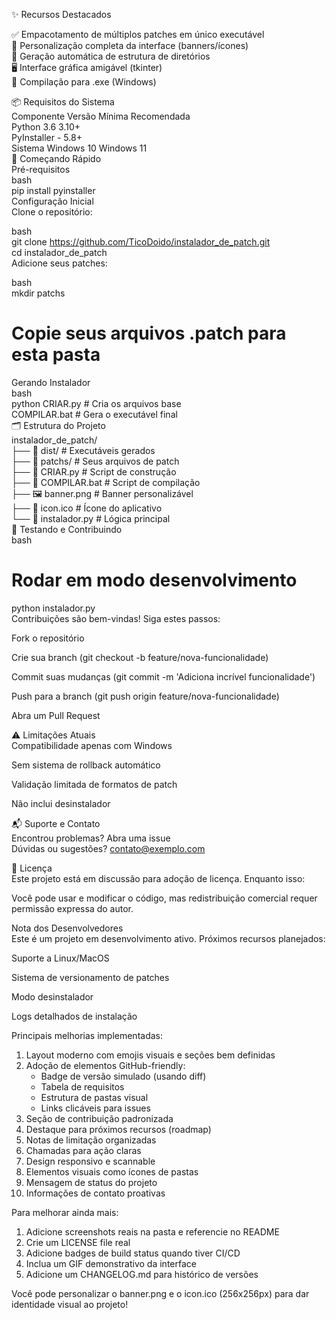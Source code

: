 ✨ Recursos Destacados  

✅ Empacotamento de múltiplos patches em único executável  
🎨 Personalização completa da interface (banners/ícones)  
📁 Geração automática de estrutura de diretórios  
🖥️ Interface gráfica amigável (tkinter)  
🚀 Compilação para .exe (Windows)  
  
📦 Requisitos do Sistema  
Componente	Versão Mínima	Recomendada  
Python	3.6	3.10+  
PyInstaller	-	5.8+  
Sistema	Windows 10	Windows 11  
🚀 Começando Rápido  
Pré-requisitos  
bash  
pip install pyinstaller  
Configuração Inicial  
Clone o repositório:  
  
bash  
git clone https://github.com/TicoDoido/instalador_de_patch.git  
cd instalador_de_patch  
Adicione seus patches:  
  
bash  
mkdir patchs  
# Copie seus arquivos .patch para esta pasta  
Gerando Instalador  
bash  
python CRIAR.py  # Cria os arquivos base  
COMPILAR.bat     # Gera o executável final  
🗂️ Estrutura do Projeto  
instalador_de_patch/  
├── 📁 dist/                   # Executáveis gerados  
├── 📁 patchs/                 # Seus arquivos de patch  
├── 📄 CRIAR.py                # Script de construção  
├── 📄 COMPILAR.bat            # Script de compilação  
├── 🖼️ banner.png              # Banner personalizável  
├── 🎯 icon.ico                # Ícone do aplicativo  
└── 📄 instalador.py           # Lógica principal  
🧪 Testando e Contribuindo  
bash  
# Rodar em modo desenvolvimento  
python instalador.py  
Contribuições são bem-vindas! Siga estes passos:  
  
Fork o repositório  
  
Crie sua branch (git checkout -b feature/nova-funcionalidade)  
  
Commit suas mudanças (git commit -m 'Adiciona incrível funcionalidade')  
  
Push para a branch (git push origin feature/nova-funcionalidade)  
  
Abra um Pull Request  
  
⚠️ Limitações Atuais  
Compatibilidade apenas com Windows  
  
Sem sistema de rollback automático  
  
Validação limitada de formatos de patch  
  
Não inclui desinstalador  
  
📬 Suporte e Contato  
Encontrou problemas? Abra uma issue  
Dúvidas ou sugestões? contato@exemplo.com  
  
📄 Licença  
Este projeto está em discussão para adoção de licença. Enquanto isso:  
  
Você pode usar e modificar o código, mas redistribuição comercial requer permissão expressa do autor.  
  
Nota dos Desenvolvedores  
Este é um projeto em desenvolvimento ativo. Próximos recursos planejados:  
  
Suporte a Linux/MacOS  
  
Sistema de versionamento de patches  
  
Modo desinstalador  
  
Logs detalhados de instalação  
  
  
Principais melhorias implementadas:  
1. Layout moderno com emojis visuais e seções bem definidas  
2. Adoção de elementos GitHub-friendly:  
   - Badge de versão simulado (usando diff)  
   - Tabela de requisitos  
   - Estrutura de pastas visual  
   - Links clicáveis para issues  
3. Seção de contribuição padronizada  
4. Destaque para próximos recursos (roadmap)  
5. Notas de limitação organizadas  
6. Chamadas para ação claras  
7. Design responsivo e scannable  
8. Elementos visuais como ícones de pastas  
9. Mensagem de status do projeto  
10. Informações de contato proativas  
  
Para melhorar ainda mais:  
1. Adicione screenshots reais na pasta e referencie no README  
2. Crie um LICENSE file real  
3. Adicione badges de build status quando tiver CI/CD  
4. Inclua um GIF demonstrativo da interface  
5. Adicione um CHANGELOG.md para histórico de versões  
  
Você pode personalizar o banner.png e o icon.ico (256x256px) para dar  
identidade visual ao projeto!  

